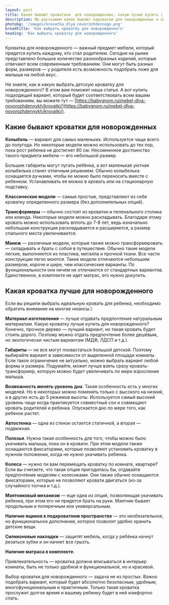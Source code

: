 ```yaml
---
layout: post 
title: Какие бывают кроваткки  для новорожденных, какую лучше купить | GR
description: Мы расскажем какие бывают кароватки для новорожденных и как правильно ее выбрать, чтобы купить и не пожалеть | GR
photobg: '/images/krovatka_dlya_novorozhdennogo.png'
breadtitle: 'Как выбрать кроватку для новорожденного'
heading: 'Как выбрать кроватку для новорожденного'
--- 
```

Кроватка для новорожденного — важный предмет мебели, который придется купить каждому, кто стал родителем. Сегодня на рынке представлено большое количество разнообразных изделий, которые отвечают всем современным требованиям. Они могут быть разных форм, размеров — у родителя есть возможность подобрать ложе для малыша на любой вкус.

Не знаете, как и какую выбрать детскую кроватку для новорожденного? В этом вам поможет наша статья. А вот купить подходящий вариант, который будет соответствовать всем вашим требованиям, вы можете тут — [https://babygnom.ru/mebel-dlya-novorozhdennykh/krovatki/](https://babygnom.ru/mebel-dlya-novorozhdennykh/krovatki/).

## Какие бывают кроватки для новорожденных

**Колыбель** — вариант для самых маленьких. Используется чаще всего до полугода. Но некоторые модели можно использовать до тех пор, пока рост ребенка не достигнет 80 см. Несомненное достоинство такого предмета мебели — его небольшой размер.

Большие габариты могут пугать ребёнка, а вот маленькая уютная колыбелька станет отличным решением. Обычно колыбелька оснащается ручками, чтобы ее можно было переносить вместе с ребенком. Устанавливать ее можно в кровать или на стационарную подставку.

**Классические модели** — самые простые, представляют из себя кроватку определенного размера (без дополнительных опций).

**Трансформеры** — обычно состоят из кроватки и пеленального столика или комода. Некоторые модели можно раскладывать. Благодаря этому кровать можно использовать вплоть до 7-8 лет, ведь изначально небольшая конструкция раскладывается и расширяется, а размер спального места увеличивается.

**Манеж** — различные модели, которые также можно трансформировать — складывать и брать с собой в путешествие. Обычно такие модели легкие, выполняются из пластика, металла и прочной ткани. Все части конструкции легко моются. Такие модели отличаются небольшим размером, короче и шире, чем классические варианты. По функциональности они ничем не отличаются от стандартных вариантов. Единственное, в комплекте не идет матрас, его нужно докупить.

## Какая кроватка лучше для новорожденного

Если вы решили выбрать идеальную кровать для ребенка, необходимо обратить внимание на многие нюансы.\

**Материал изготовления** — лучше отдавать предпочтение натуральным материалам. Какую кроватку лучше купить для новорожденного?
Конечно, прочное дерево — лучший вариант, но такая кровать будет стоить дорого. Поэтому можно отдать предпочтение более дешёвым, но экологически чистым вариантам (МДФ, ЛДСП и т.д.).

**Габариты** — не все могут похвастаться большой детской. Поэтому выбирайте вариант в зависимости от выделенной площади комнаты. Если такое ограничение не актуально, можно выбрать вариант любой формы и размера. Подумайте, может лучше взять сразу кровать-трансформер, которую можно будет увеличивать по мере взросления малыша.

**Возможность менять уровень дна**. Такая особенность есть у многих моделей. Но в некоторых можно поменять только с высокого на низкий, а в других есть до 5 режимов высоты. Используется самый высокий уровень чаще когда практикуется совместный сон и совмещают кровать родителей и ребенка. Опускается дно по мере того, как ребенок растет.

**Автостенка** — одна из стенок остается статичной, а вторая — подвижная.

**Полозья**. Нужна такая особенность для того, чтобы можно было укачивать малыша, пока он в кровати. При этом модели также оснащаются фиксаторами, которые позволяют установить кроватку в нужном положении, когда не нужно укачивать ребенка.

**Колеса** — нужно ли вам перемещать кроватку по комнате, квартире? Если вы считаете, что такая опция пригодилась бы, отдавайте предпочтение моделям с колесиками. Они также обычно оснащаются фиксаторами, которые не позволяют кровати двигаться (из-за случайного толчка и т.д.).

**Маятниковый механизм** — еще одна из опций, позволяющая укачивать ребенка, при этом его не придется брать на руки. Маятник бывает продольным и поперечным или универсальным.

**Наличие ящиков в подкроватном пространстве** — это необязательное, но функциональное дополнение, которое позволит удобно хранить детские вещи.

**Силиконовые накладки** — защитят мебель, когда у ребёнка начнут резаться зубки и он начнет все грызть.

**Наличие матраса в комплекте**.

Привлекательность — кроватка должна вписываться в интерьер комнаты, быть не только удобной и функциональной, но и красивой.

Выбор кроватки для новорожденного — задача не из простых. Важно подобрать вариант, который будет абсолютно безопасным, удобным, многофункциональным и практичным. Только такая кроватка прослужит долгое время и вашему ребенку будет в ней комфортно спать.

